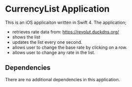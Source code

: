 # CurrencyList Application

This is an iOS applicaiton written in Swift 4. The application;

* retrieves rate data from: https://revolut.duckdns.org/
* shows the list
* updates the list every one second.
* allows user to change the base rate by clicking on a row.
* allows user to change any rate in the list.

## Dependencies

There are no additional dependencies in this application.
